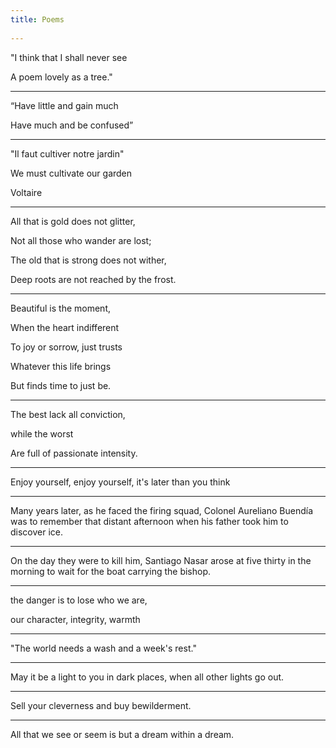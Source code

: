 ```yaml
---
title: Poems 
  
---
```



"I think that I shall never see

A poem lovely as a tree."

---

“Have little and gain much

Have much and be confused”

---

"Il faut cultiver notre jardin"

We must cultivate our garden 

Voltaire

---

All that is gold does not glitter,

Not all those who wander are lost;

The old that is strong does not wither,

Deep roots are not reached by the frost.


---


Beautiful is the moment,

When the heart indifferent

To joy or sorrow, just trusts

Whatever this life brings

But finds time to just be.

---

The best lack all conviction, 

while the worst

Are full of passionate intensity.

---


Enjoy yourself, enjoy yourself, it's later than you think


---

Many years later, as he faced the firing squad, Colonel Aureliano Buendía was to remember that distant afternoon when his father took him to discover ice.

---

On the day they were to kill him, Santiago Nasar arose at five thirty in the morning to wait for the boat carrying the bishop.

---

the danger is to lose who we are,

our character, integrity, warmth

---

"The world needs a wash and a week's rest."

---

May it be a light to you in dark places, when all other lights go out.

---

Sell your cleverness and buy bewilderment.

---

All that we see or seem is but a dream within a dream.
